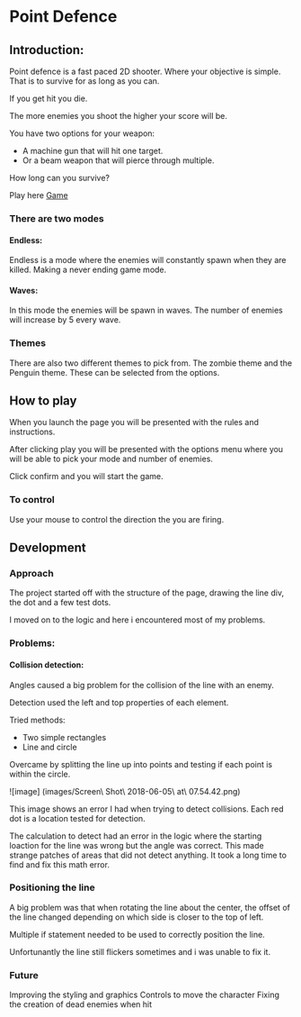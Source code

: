 # Point Defence

## Introduction:

Point defence is a fast paced 2D shooter. Where your objective is simple. That is to survive for as long as you can.

If you get hit you die.

The more enemies you shoot the higher your score will be.

You have two options for your weapon: 

* A machine gun that will hit one target.
* Or a beam weapon that will pierce through multiple.

How long can you survive?

Play here [Game](https://shaun273.github.io/RadialShooterGame/)

### There are two modes

#### Endless:

Endless is a mode where the enemies will constantly spawn when they are killed. Making a never ending game mode.

#### Waves:

In this mode the enemies will be spawn in waves. The number of enemies will increase by 5 every wave.

### Themes

There are also two different themes to pick from. The zombie theme and the Penguin theme. These can be selected from the options.

## How to play

When you launch the page you will be presented with the rules and instructions. 

After clicking play you will be presented with the options menu where you will be able to pick your mode and number of enemies. 

Click confirm and you will start the game.

### To control

Use your mouse to control the direction the you are firing. 

## Development


### Approach

The project started off with the structure of the page, drawing the line div, the dot and a few test dots.

I moved on to the logic and here i encountered most of my problems.

### Problems:

#### Collision detection:

Angles caused a big problem for the collision of the line with an enemy.

Detection used the left and top properties of each element.

Tried methods:

* Two simple rectangles
* Line and circle

Overcame by splitting the line up into points and testing if each point is within the circle. 

![image] (images/Screen\ Shot\ 2018-06-05\ at\ 07.54.42.png)

This image shows an error I had when trying to detect collisions. Each red dot is a location tested for detection.

The calculation to detect had an error in the logic where the starting loaction for the line was wrong but the angle was correct. This made strange patches of areas that did not detect anything. It took a long time to find and fix this math error.

### Positioning the line

A big problem was that when rotating the line about the center, the offset of the line changed depending on which side is closer to the top of left.

Multiple if statement needed to be used to correctly position the line.

Unfortunantly the line still flickers sometimes and i was unable to fix it.

### Future

Improving the styling and graphics
Controls to move the character
Fixing the creation of dead enemies when hit

